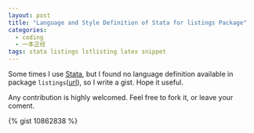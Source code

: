 ```yaml
---
layout: post
title: "Language and Style Definition of Stata for listings Package"
categories:
  - coding
  - 一本正经
tags: stata listings lstlisting latex snippet
---
```


Some times I use [Stata](http://www.stata.com/), but I found no language definition available in package `listings`([url](http://www.ctan.org/tex-archive/macros/latex/contrib/listings/)), so I write a gist. Hope it useful.

Any contribution is highly welcomed. Feel free to fork it, or leave your coment.

{% gist 10862838 %}
